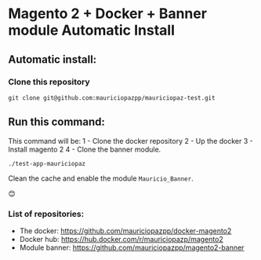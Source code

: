 # Magento 2 + Docker + Banner module Automatic Install

## Automatic install:

### Clone this repository
```
git clone git@github.com:mauriciopazpp/mauriciopaz-test.git
```
## Run this command:
This command will be:
1 - Clone the docker repository
2 - Up the docker
3 - Install magento 2
4 - Clone the banner module.
```
./test-app-mauriciopaz
```

Clean the cache and enable the module `Mauricio_Banner`.

:blush:


### List of repositories:
- The docker: https://github.com/mauriciopazpp/docker-magento2
- Docker hub: https://hub.docker.com/r/mauriciopazp/magento2
- Module banner: https://github.com/mauriciopazpp/magento2-banner
